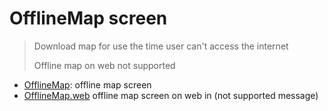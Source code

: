 # OfflineMap screen

> Download map for use the time user can't access the internet
>
> Offline map on web not supported

- [OfflineMap](./OfflineMap.tsx): offline map screen
- [OfflineMap.web](./OfflineMap.web.tsx) offline map screen on web in (not supported message)
